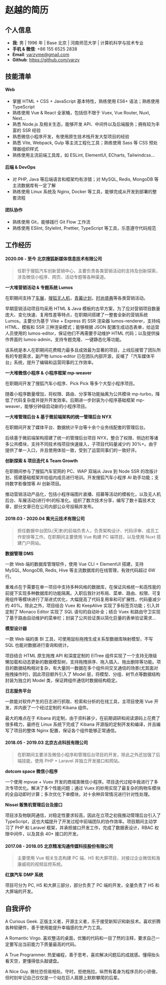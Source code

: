 # 赵越的简历

## 个人信息

- **我**: 男 | 1996 年 | Base 北京 | 河南师范大学 | 计算机科学与技术专业
- **手机 & 微信**: +86 155 6525 2838
- **Email**: varzyme@gmail.com
- **Github**: <https://github.com/varzy>

## 技能清单

#### Web

- 掌握 HTML + CSS + JavaScript 基本特性，熟练使用 ES6+ 语法；熟练使用 TypeScript
- 熟练使用 Vue & React 全家桶，包括但不限于 Vuex, Vue Router, Nuxt, Next...
- 熟悉 Node.js 及相关生态，能够开发 API、中间件以及后端服务；拥有较为丰富的 SSR 经验
- 熟悉微信小程序开发，有使用原生技术栈开发大型项目的经验
- 熟悉 Vite, Webpack, Gulp 等主流工程化工具；熟练使用 Sass 等 CSS 预处理器组织样式
- 熟练使用主流前端工具库，如 ESLint, ElementUI, ECharts, Tailwindcss...

#### 后端 & DevOps

- 对 PHP, Java 等后端语言和框架均有涉猎；对 MySQL, Redis, MongoDB 等主流数据库有一定了解
- 熟练使用 Linux 系统及 Nginx, Docker 等工具，能够完成从开发到部署的整套流程

#### 团队协作

- 熟练使用 Git，能够践行 Git Flow 工作流
- 熟练使用 ESlint, Stylelint, Prettier, TypeScript 等工具，乐意遵守代码规范

## 工作经历

#### 2020.06 - 至今 北京搜狐新媒体信息技术有限公司

> 任职于搜狐汽车创新营销中心，主要负责各类营销活动的支持及创新探索，涉及微信小程序、网页、活动专题等各种渠道。

**一大堆营销活动 & 专题系统 Lumos**

在职期间支持了[车展](https://auto.sohu.com/sptopic/AutoShowCD2023/gz2023)，[搜狐无人机](https://wrj.sohu.com/2023)，[青幕计划](https://qmjh.sohu.com/)，[时尚盛典](https://fashion.sohu.com/fashion2022)等各类营销活动。

早期营销活动项目均采用 HTML & Java 模板的古早方案，为了应对营销项目数量庞大、变化快速、复用性差等特点，在职期间搭建了一整套全新的营销系统 Lumos。主要分为基于 Vike + Express 的 SSR 渲染器 lumos-renderer，支持纯 HTML、模板和 SSR 三种渲染模式；能够根据 JSON 配置生成动态表单，给运营人员使用的 lumos-editor，保证他们不再需要手动维护 HTML 代码；以及提供操作界面的 lumos-admin，支持专题克隆、一键静态化等功能。

该系统是本人在职期间花费精力最多且成效最为显著的项目，上线后接管了团队所有的专题需求，副产物 lumos-editor 已在团队内部开源，反哺了「汽车媒体平台」系统，提升了编辑和运营同事的工作效率。

**一大堆微信小程序 & 小程序框架 mp-weaver**

在职期间开发了搜狐汽车小程序、Pick Pick 等多个大型小程序项目。

随着小程序数量增加，将权限、路由、分享等功能抽离为公共模块 mp-turbo，降低了代码复杂度并提升开发效率。后期进一步封装为小程序基础框架 mp-weaver，能够分钟级启动新的小程序项目。

**一大堆管理后台 & 基于微前端架构的统一管理后台 NYX**

在职期间开发了媒体平台、数据统计平台等十余个业务线配套的管理后台。

后续基于微前端架构搭建了统一的管理后台项目 NYX，整合了权限、侧边栏等诸多公共模块，支持不同技术栈项目快速接入，子项目代码量减少约 30%+。由于提供了单一入口，并且使用体验一致，受到了运营同事们的一致好评。

**创新探索 & 项目迭代 & Team Growth**

在职期间参与了搜狐汽车官网的 PC、WAP 双端从 Java 到 Node SSR 的改版计划，搭建基础框架并给组内成员进行培训。开发搜狐汽车小程序 AI 助手功能；支持数字影像馆等 AI 创新项目。

推动营销活动产品化，包括小程序端图片直播、招募等活动的模板化，以及无人机后台、车展活动(进行中)的标准化。组织了数次技术分享，编写了数十篇技术文章，部分文章已在公司内部公众号投稿并发布。

#### 2019.03 - 2020.04 紫光云技术有限公司

> 担任数据中台团队(天津)的前端负责人，负责架构设计、代码评审、成员工作安排等工作。在职期间主要使用 Vue 构建 PC 端项目，以及使用 Nuxt 搭建门户网站。

**数据管理 DMS**

一款 Web 端的数据库管理软件，使用 Vue CLI + ElementUI 搭建，支持 MySQL, MongoDB, Redis, Hive 等主流数据库的在线管理，有效代码超过 6W 行。

重难点在于需要在单一项目中支持多种风格的数据库，在保证风格统一和高性能的前提下实现多种数据库的功能隔离。入职后我针对布局、菜单、路由、权限、可复用组件等模块进行了渐进式优化，大幅提高了代码复用率和可扩展性，代码量减少约 40%。除此之外，项目结合 Vuex 和 KeepAlive 实现了多标签页功能；引入并定制了 Monaco Editor 实现了 SQL 语句的自动补全；结合 Vuex 和路由守卫实现了基于路由自动维护的菜单栏；封装了公共验证类以简化巨量的表单验证需求...

**模型设计器**

一款 Web 端的类 BI 工具，可使用鼠标拖拽生成关系型数据库映射模型，不写 SQL 也能对数据进行查询和统计。

项目结合 HTML 原生拖拽 API 和深度定制的 ElTree 组件实现了一个支持无限级懒加载和动态更新的数据模型树，支持拖拽排序、拖入插入、拖出删除等功能。项目的数据结构相对复杂，有大量同一数据在多个组件间交叉通信的场景(尤其面对拖拽操作时)，因此项目额外引入了 Model 层，将模型、分组、树节点等数据结构封装为独立的 Model 类，保证跨组件通信时数据结构稳定。

**日志服务平台**

一款能对软件产生的日志进行抓取、检索和分析的在线工具，主项目使用 Vue 开发，并内嵌了一个经过定制的 Kibana 组件。

最大的难点在于 Kibana 的定制，由于资料甚少，在前期调研和阅读源码上花费了很多精力，最终在 Linux 系统下完成了 Kibana 开源版的定制开发和编译，并且编写了项目的整体 Nginx 配置，保证各个组件能够正常通信。

#### 2018.05 - 2019.03 北京古点科技有限公司

> 在职期间主要涉及微信小程序和管理后台项目的开发，除此之外还加强了后端技能，使用 PHP + Laravel 并独立开发接口和网站。

**dotcom space 微信小程序**

一个使用 mpvue + Vuex 开发的商城类微信小程序。项目迭代过程中我进行了多次专项优化。解决了多个性能问题；通过 Vuex 的妙用实现了最复杂的购物车模块的全自动即时计算；多次优化下单模块，对十余种异常情况进行针对性处理。

**Nissei 贩售机管理后台及接口**

项目涉及物联网通信，对稳定性要求较高，因此在立项之初我推动管理后台引入了 TypeScript，这也大幅提升了开发过程中前端团队的协作效率。项目期间主动学习了 PHP 和 Laravel 框架，并承担接口开发工作，完成了数据表设计，RBAC 权限中间件，以及其余 40+ 接口的开发。

#### 2017.08 - 2018.05 北京精准沟通传媒科技股份有限公司

> 主要使用 Vue 相关生态构建 PC 端、H5 和大屏项目，对接过企业微信和海康威视的视频监控系统。

**红旗汽车 DMP 系统**

项目可分为 PC, H5 和大屏三部分，部分负责了 PC 端的开发，全量负责了 H5 和大屏端的开发。

## 自我评价

A Curious Geek. 正版主义者，开源主义者，乐于接受新知识和新技术。喜欢折腾各种软硬件，善于使用能提升幸福感的生产力工具。

A Romantic Virgo. 喜欢整洁的桌面，优雅的代码和一目了然的注释，要求自己一定要写出当前能力下质量最高的代码。

A True Programmer. 热爱编程，善于思考，喜欢解决问题后的成就感。懂得抬头看天空，更懂得低头敲键盘。

A Nice Guy. 微社恐但易相处。守时，拒绝拖拉。纵然有着身为程序员的小骄傲，但时刻牢记自己仅仅是一个站在巨人肩膀上默默攀爬的后辈。
